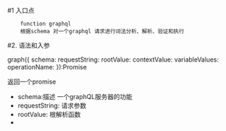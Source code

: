 #1 入口点

        function graphql
        根据schema 对一个graphql 请求进行词法分析、解析、验证和执行

#2. 语法和入参

graph({
    schema:
    requestString:
    rootValue:
    contextValue:
    variableValues:
    operationName:
}):Promise<GraphQlResult>

返回一个promise

+ schema:描述 一个graphQL服务器的功能 
+ requestString: 请求参数
+ rootValue: 根解析函数
+ 